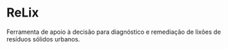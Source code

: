 # ReLix
Ferramenta de apoio à decisão para diagnóstico e remediação de lixões de resíduos sólidos urbanos.
